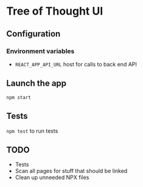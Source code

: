 # Tree of Thought UI

## Configuration
### Environment variables
* `REACT_APP_API_URL` host for calls to back end API

## Launch the app
`npm start`

## Tests
`npm test` to run tests

## TODO
* Tests
* Scan all pages for stuff that should be linked
* Clean up unneeded NPX files

